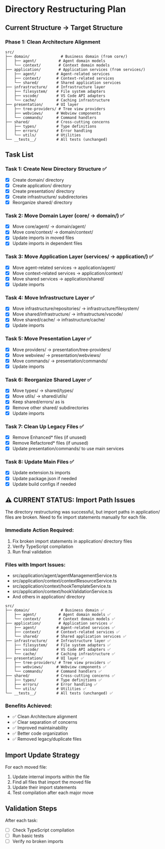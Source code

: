 # Directory Restructuring Plan

## Current Structure → Target Structure

### Phase 1: Clean Architecture Alignment
```
src/
├── domain/              # Business domain (from core/)
│   ├── agent/          # Agent domain models
│   └── context/        # Context domain models
├── application/        # Application services (from services/)
│   ├── agent/         # Agent-related services
│   ├── context/       # Context-related services
│   └── shared/        # Shared application services
├── infrastructure/    # Infrastructure layer
│   ├── filesystem/    # File system adapters
│   ├── vscode/        # VS Code API adapters
│   └── cache/         # Caching infrastructure
├── presentation/      # UI layer
│   ├── tree-providers/ # Tree view providers
│   ├── webviews/      # Webview components
│   └── commands/      # Command handlers
├── shared/            # Cross-cutting concerns
│   ├── types/         # Type definitions
│   ├── errors/        # Error handling
│   └── utils/         # Utilities
└── __tests__/         # All tests (unchanged)
```

## Task List

### Task 1: Create New Directory Structure ✅
- [x] Create domain/ directory
- [x] Create application/ directory  
- [x] Create presentation/ directory
- [x] Create infrastructure/ subdirectories
- [x] Reorganize shared/ directory

### Task 2: Move Domain Layer (core/ → domain/) ✅
- [x] Move core/agent/ → domain/agent/
- [x] Move core/context/ → domain/context/
- [x] Update imports in moved files
- [x] Update imports in dependent files

### Task 3: Move Application Layer (services/ → application/) ✅
- [x] Move agent-related services → application/agent/
- [x] Move context-related services → application/context/
- [x] Move shared services → application/shared/
- [x] Update imports

### Task 4: Move Infrastructure Layer ✅
- [x] Move infrastructure/repositories/ → infrastructure/filesystem/
- [x] Move shared/infrastructure/ → infrastructure/vscode/
- [x] Move shared/cache/ → infrastructure/cache/
- [x] Update imports

### Task 5: Move Presentation Layer ✅
- [x] Move providers/ → presentation/tree-providers/
- [x] Move webview/ → presentation/webviews/
- [x] Move commands/ → presentation/commands/
- [x] Update imports

### Task 6: Reorganize Shared Layer ✅
- [x] Move types/ → shared/types/
- [x] Move utils/ → shared/utils/
- [x] Keep shared/errors/ as is
- [x] Remove other shared/ subdirectories
- [x] Update imports

### Task 7: Clean Up Legacy Files ✅
- [x] Remove Enhanced* files (if unused)
- [x] Remove Refactored* files (if unused)
- [x] Update presentation/commands/ to use main services

### Task 8: Update Main Files ✅
- [x] Update extension.ts imports
- [x] Update package.json if needed
- [x] Update build configs if needed

## ⚠️ CURRENT STATUS: Import Path Issues

The directory restructuring was successful, but import paths in application/ files are broken.
Need to fix import statements manually for each file.

### Immediate Action Required:
1. Fix broken import statements in application/ directory files
2. Verify TypeScript compilation
3. Run final validation

### Files with Import Issues:
- src/application/agent/agentManagementService.ts
- src/application/context/contextResourceService.ts  
- src/application/context/hookTemplateService.ts
- src/application/context/hookValidationService.ts
- And others in application/ directory
```
src/
├── domain/              # Business domain ✅
│   ├── agent/          # Agent domain models ✅
│   └── context/        # Context domain models ✅
├── application/        # Application services ✅
│   ├── agent/         # Agent-related services ✅
│   ├── context/       # Context-related services ✅
│   └── shared/        # Shared application services ✅
├── infrastructure/    # Infrastructure layer ✅
│   ├── filesystem/    # File system adapters ✅
│   ├── vscode/        # VS Code API adapters ✅
│   └── cache/         # Caching infrastructure ✅
├── presentation/      # UI layer ✅
│   ├── tree-providers/ # Tree view providers ✅
│   ├── webviews/      # Webview components ✅
│   └── commands/      # Command handlers ✅
├── shared/            # Cross-cutting concerns ✅
│   ├── types/         # Type definitions ✅
│   ├── errors/        # Error handling ✅
│   └── utils/         # Utilities ✅
└── __tests__/         # All tests (unchanged) ✅
```

### Benefits Achieved:
- ✅ Clean Architecture alignment
- ✅ Clear separation of concerns
- ✅ Improved maintainability
- ✅ Better code organization
- ✅ Removed legacy/duplicate files

## Import Update Strategy

For each moved file:
1. Update internal imports within the file
2. Find all files that import the moved file
3. Update their import statements
4. Test compilation after each major move

## Validation Steps

After each task:
- [ ] Check TypeScript compilation
- [ ] Run basic tests
- [ ] Verify no broken imports
